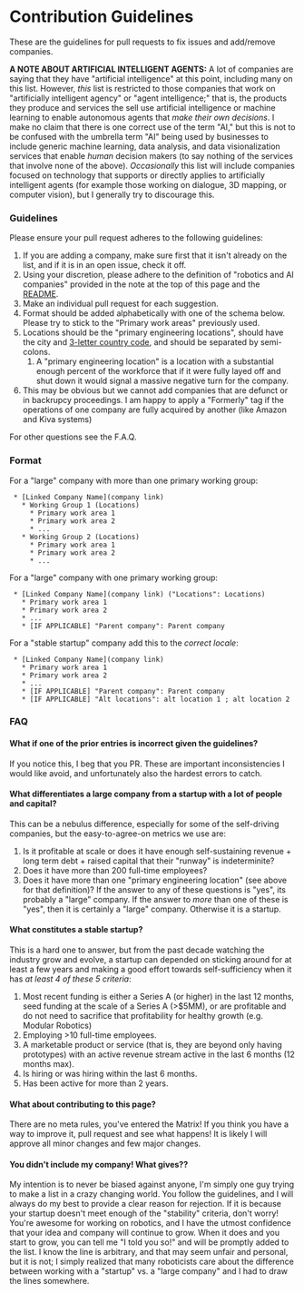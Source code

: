 # Contribution Guidelines

These are the guidelines for pull requests to fix issues and add/remove companies.

**A NOTE ABOUT ARTIFICIAL INTELLIGENT AGENTS:** 
A lot of companies are saying that they have "artificial intelligence" at this point, including many on this list. However, _this_ list is restricted to those companies that work on "artificially intelligent agency" or "agent intelligence;" that is, the products they produce and services the sell use artificial intelligence or machine learning to enable autonomous agents that _make their own decisions_. I make no claim that there is one correct use of the term "AI," but this is not to be confused with the umbrella term "AI" being used by businesses to include generic machine learning, data analysis, and data visionalization services that enable _human_ decision makers (to say nothing of the services that involve none of the above).  _Occasionally_ this list will include companies focused on technology that supports or directly applies to artificially intelligent agents (for example those working on dialogue, 3D mapping, or computer vision), but I generally try to discourage this.

### Guidelines
Please ensure your pull request adheres to the following guidelines:
1. If you are adding a company, make sure first that it isn't already on the list, and if it is in an open issue, check it off. 
1. Using your discretion, please adhere to the definition of "robotics and AI companies" provided in the note at the top of this page and the [README](https://github.com/balloch/awesome-robotics-ai-companies).
1. Make an individual pull request for each suggestion.
1. Format should be added alphabetically with one of the schema below. Please try to stick to the "Primary work areas" previously used.
1. Locations should be the "primary engineering locations", should have the city and [3-letter country code](https://www.iban.com/country-codes), and should be separated by semi-colons.
   1.  A "primary engineering location" is a location with a substantial enough percent of the workforce that if it were fully layed off and shut down it would signal a massive negative turn for the company.
1. This may be obvious but we cannot add companies that are defunct or in backrupcy proceedings. I am happy to apply a "Formerly" tag if the operations of one company are fully acquired by another (like Amazon and Kiva systems)

For other questions see the F.A.Q.

### Format
For a "large" company with more than one primary working group:
```
 * [Linked Company Name](company link) 
   * Working Group 1 (Locations)
     * Primary work area 1
     * Primary work area 2
     * ...
   * Working Group 2 (Locations)
     * Primary work area 1
     * Primary work area 2
     * ...
```

For a "large" company with one primary working group:
```
 * [Linked Company Name](company link) ("Locations": Locations)
   * Primary work area 1
   * Primary work area 2
   * ...
   * [IF APPLICABLE] "Parent company": Parent company 
```

For a "stable startup" company add this to the *correct locale*:
```
 * [Linked Company Name](company link) 
   * Primary work area 1
   * Primary work area 2
   * ...
   * [IF APPLICABLE] "Parent company": Parent company 
   * [IF APPLICABLE] "Alt locations": alt location 1 ; alt location 2 
```

### FAQ
#### What if one of the prior entries is incorrect given the guidelines?
If you notice this, I beg that you PR. These are important inconsistencies I would like avoid, and unfortunately also the hardest errors to catch.
#### What differentiates a large company from a startup with a lot of people and capital?
This can be a nebulus difference, especially for some of the self-driving companies, but the easy-to-agree-on metrics we use are:
1. Is it profitable at scale or does it have enough self-sustaining revenue + long term debt + raised capital that their "runway" is indeterminite?
1. Does it have more than 200 full-time employees?
1. Does it have more than one "primary engineering location" (see above for that definition)?
If the answer to any of these questions is "yes", its probably a "large" company. If the answer to _more_ than one of these is "yes", then it is certainly a "large" company. Otherwise it is a startup. 
#### What constitutes a stable startup?
This is a hard one to answer, but from the past decade watching the industry grow and evolve, a startup can depended on sticking around for at least a few years and making a good effort towards self-sufficiency when it has *at least 4 of these 5 criteria*:
1. Most recent funding is either a Series A (or higher) in the last 12 months, seed funding at the scale of a Series A (>$5MM), or are profitable and do not need to sacrifice that profitability for healthy growth (e.g. Modular Robotics)
1. Employing >10 full-time employees.
1. A marketable product or service (that is, they are beyond only having prototypes) with an active revenue stream active in the last 6 months (12 months max). 
1. Is hiring or was hiring within the last 6 months.
1. Has been active for more than 2 years. 
#### What about contributing to this page?
There are no meta rules, you've entered the Matrix! If you think you have a way to improve it, pull request and see what happens! It is likely I will approve all minor changes and few major changes.
#### You didn't include my company! What gives??
My intention is to never be biased against anyone, I'm simply one guy trying to make a list in a crazy changing world. You follow the guidelines, and I will always do my best to provide a clear reason for rejection. If it is because your startup doesn't meet enough of the "stability" criteria, don't worry! You're awesome for working on robotics, and I have the utmost confidence that your idea and company will continue to grow. When it does and you start to grow, you can tell me "I told you so!" and will be promptly added to the list. I know the line is arbitrary, and that may seem unfair and personal, but it is not; I simply realized that many roboticists care about the difference between working with a "startup" vs. a "large company" and I had to draw the lines somewhere.
